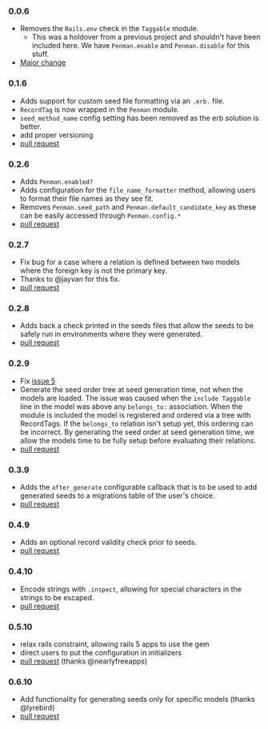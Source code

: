### 0.0.6
- Removes the `Rails.env` check in the `Taggable` module.
  - This was a holdover from a previous project and shouldn't have been included here. We have `Penman.enable` and `Penman.disable` for this stuff.
- [Major change](https://github.com/uken/penman/commit/208f0c92d68a5496cb3bbe3e30abe2734e44580f)

### 0.1.6
- Adds support for custom seed file formatting via an `.erb.` file.
- `RecordTag` is now wrapped in the `Penman` module.
- `seed_method_name` config setting has been removed as the erb solution is better.
- add proper versioning
- [pull request](https://github.com/uken/penman/pull/1)

### 0.2.6
- Adds `Penman.enabled?`
- Adds configuration for the `file_name_formatter` method, allowing users to format their file names as they see fit.
- Removes `Penman.seed_path` and `Penman.default_candidate_key` as these can be easily accessed through `Penman.config.*`
- [pull request](https://github.com/uken/penman/pull/2)

### 0.2.7
- Fix bug for a case where a relation is defined between two models where the foreign key is not the primary key.
- Thanks to @jayvan for this fix.
- [pull request](https://github.com/uken/penman/pull/3)

### 0.2.8
- Adds back a check printed in the seeds files that allow the seeds to be safely run in environments where they were generated.
- [pull request](https://github.com/uken/penman/pull/4)

### 0.2.9
- Fix [issue 5](https://github.com/uken/penman/issues/5)
- Generate the seed order tree at seed generation time, not when the models are loaded. The issue was caused when the `include Taggable` line in the model was above any `belongs_to:` association. When the module is included the model is registered and ordered via a tree with RecordTags. If the `belongs_to` relation isn't setup yet, this ordering can be incorrect. By generating the seed order at seed generation time, we allow the models time to be fully setup before evaluating their relations.
- [pull request](https://github.com/uken/penman/pull/6)

### 0.3.9
- Adds the `after_generate` configurable callback that is to be used to add generated seeds to a migrations table of the user's choice.
- [pull request](https://github.com/uken/penman/pull/7)

### 0.4.9
- Adds an optional record validity check prior to seeds.
- [pull request](https://github.com/uken/penman/pull/9)

### 0.4.10
- Encode strings with `.inspect`, allowing for special characters in the strings to be escaped.
- [pull request](https://github.com/uken/penman/pull/10)

### 0.5.10
- relax rails constraint, allowing rails 5 apps to use the gem
- direct users to put the configuration in initializers
- [pull request](https://github.com/uken/penman/pull/11) (thanks @nearlyfreeapps)

### 0.6.10
- Add functionality for generating seeds only for specific models (thanks @lyrebird)
- [pull request](https://github.com/uken/penman/pull/12)
